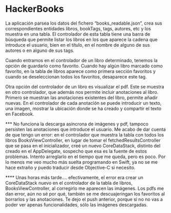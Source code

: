 # HackerBooks

La aplicación parsea los datos del fichero “books_readable.json”, crea sus correspondientes entidades libros, bookTags, tags, autores, etc y los muestra en una tabla.
El controlador de esta tabla tiene una barra de búsqueda que permite listar los libros en los que aparece la cadena que introduce el usuario, bien en el título, en el nombre de alguno de sus autores o en alguno de sus tags.

Cuando entramos en el controlador de un libro determinado, tenemos la opción de guardarlo como favorito. Cuando hay algún libro marcado como favorito, en la tabla de libros aparece como primera sección favoritos y cuando se deseleccionan todos los favoritos, desaparece este tag.

Otra opción del controlador de un libro es visualizar el pdf. Este se muestra en otro controlador, que además nos permite incluir anotaciones al libro. Primero se muestran las anotaciones existentes del libro, permite añadir nuevas. En el controlador de cada anotación se puede introducir un texto, una imagen, mostrar la ubicación donde se ha creado y compartir el texto en Facebook.

*** No funciona la descarga asíncrona de imágenes y pdf, tampoco persisten las anotaciones que introduce el usuario. Me acabo de dar cuenta de que tengo un error: en el controlador que muestra la tabla con todos los libros BooksViewController, en lugar de tomar el fetchedResultsController que se pasa en el inicializador, creé un nuevo CoreDataStack, distinto del creado en el AppDelegate, sospecho que esa es la fuente de estos problemas. Intento arreglarlo en el tiempo que me queda, pero es poco.
Por lo menos me veo mucho más suelta programando en Swift, ya no se me hace extraño y puedo traducir desde Objective-C si necesito.

**** Unas horas más tarde.... efectivamente, el error era crear un CoreDataStack nuevo en el controlador de la tabla de libros, BooksViewController, al corregirlo me aparecen las imágenes. Los pdfs me dan error, aún no sé por qué, también se me descuajeringan los favoritos al borrarlos y las anotaciones. Te dejo el push anterior, porque si no no vas a poder ver apenas funcionalidades, sólo las imágenes descargadas.

